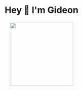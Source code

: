 <br clear="both">

<h1 align="center">Hey 👋 I'm Gideon</h1>

###

<div align="center">
  <img height="200" src="[https://media.giphy.com/media/eCSLYksOOnMNf7Klb3/giphy.gif](https://tenor.com/bXgGS.gif)https://tenor.com/bXgGS.gif"  />
</div>

###
